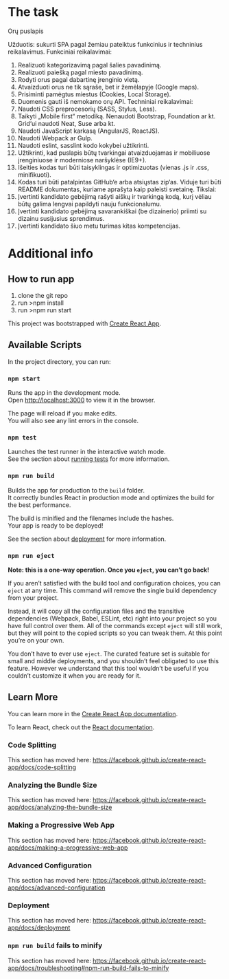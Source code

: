 # The task

Orų puslapis

Užduotis​: sukurti SPA pagal žemiau pateiktus funkcinius ir techninius reikalavimus.
Funkciniai reikalavimai:
1. Realizuoti kategorizavimą pagal šalies pavadinimą.
2. Realizuoti paiešką pagal miesto pavadinimą.
3. Rodyti orus pagal dabartinę įrenginio vietą.
4. Atvaizduoti orus ne tik sąraše, bet ir žemėlapyje (Google maps).
5. Prisiminti pamėgtus miestus (Cookies, Local Storage).
6. Duomenis gauti iš nemokamo orų API.
Techniniai reikalavimai:
1. Naudoti CSS preprocesorių (SASS, Stylus, Less).
2. Taikyti „Mobile first“ metodiką. Nenaudoti Bootstrap, Foundation ar kt. Grid‘ui naudoti Neat,
Suse arba kt.
3. Naudoti JavaScript karkasą (AngularJS, ReactJS).
4. Naudoti Webpack ar Gulp.
5. Naudoti eslint, sasslint kodo kokybei užtikrinti.
6. Užtikrinti, kad puslapis būtų tvarkingai atvaizduojamas ir mobiliuose įrenginiuose ir moderniose
naršyklėse (IE9+).
7. Išeities kodas turi būti taisyklingas ir optimizuotas (vienas .js ir .css, minifikuoti).
8. Kodas turi būti patalpintas GitHub‘e arba atsiųstas zip‘as. Viduje turi būti README dokumentas,
kuriame aprašyta kaip paleisti svetainę.
Tikslai:
1. Įvertinti kandidato gebėjimą rašyti aiškų ir tvarkingą kodą, kurį vėliau būtų galima lengvai
papildyti nauju funkcionalumu.
2. Įvertinti kandidato gebėjimą savarankiškai (be dizainerio) priimti su dizainu susijusius
sprendimus.
3. Įvertinti kandidato šiuo metu turimas kitas kompetencijas.


# Additional info

## How to run app

1. clone the git repo
2. run >npm install
3. run >npm run start

This project was bootstrapped with [Create React App](https://github.com/facebook/create-react-app).

## Available Scripts

In the project directory, you can run:

### `npm start`

Runs the app in the development mode.<br>
Open [http://localhost:3000](http://localhost:3000) to view it in the browser.

The page will reload if you make edits.<br>
You will also see any lint errors in the console.

### `npm test`

Launches the test runner in the interactive watch mode.<br>
See the section about [running tests](https://facebook.github.io/create-react-app/docs/running-tests) for more information.

### `npm run build`

Builds the app for production to the `build` folder.<br>
It correctly bundles React in production mode and optimizes the build for the best performance.

The build is minified and the filenames include the hashes.<br>
Your app is ready to be deployed!

See the section about [deployment](https://facebook.github.io/create-react-app/docs/deployment) for more information.

### `npm run eject`

**Note: this is a one-way operation. Once you `eject`, you can’t go back!**

If you aren’t satisfied with the build tool and configuration choices, you can `eject` at any time. This command will remove the single build dependency from your project.

Instead, it will copy all the configuration files and the transitive dependencies (Webpack, Babel, ESLint, etc) right into your project so you have full control over them. All of the commands except `eject` will still work, but they will point to the copied scripts so you can tweak them. At this point you’re on your own.

You don’t have to ever use `eject`. The curated feature set is suitable for small and middle deployments, and you shouldn’t feel obligated to use this feature. However we understand that this tool wouldn’t be useful if you couldn’t customize it when you are ready for it.

## Learn More

You can learn more in the [Create React App documentation](https://facebook.github.io/create-react-app/docs/getting-started).

To learn React, check out the [React documentation](https://reactjs.org/).

### Code Splitting

This section has moved here: https://facebook.github.io/create-react-app/docs/code-splitting

### Analyzing the Bundle Size

This section has moved here: https://facebook.github.io/create-react-app/docs/analyzing-the-bundle-size

### Making a Progressive Web App

This section has moved here: https://facebook.github.io/create-react-app/docs/making-a-progressive-web-app

### Advanced Configuration

This section has moved here: https://facebook.github.io/create-react-app/docs/advanced-configuration

### Deployment

This section has moved here: https://facebook.github.io/create-react-app/docs/deployment

### `npm run build` fails to minify

This section has moved here: https://facebook.github.io/create-react-app/docs/troubleshooting#npm-run-build-fails-to-minify
